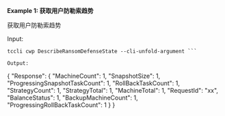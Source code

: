 **Example 1: 获取用户防勒索趋势**

获取用户防勒索趋势

Input: 

```
tccli cwp DescribeRansomDefenseState --cli-unfold-argument ```

Output: 
```
{
    "Response": {
        "MachineCount": 1,
        "SnapshotSize": 1,
        "ProgressingSnapshotTaskCount": 1,
        "RollBackTaskCount": 1,
        "StrategyCount": 1,
        "StrategyTotal": 1,
        "MachineTotal": 1,
        "RequestId": "xx",
        "BalanceStatus": 1,
        "BackupMachineCount": 1,
        "ProgressingRollBackTaskCount": 1
    }
}
```

